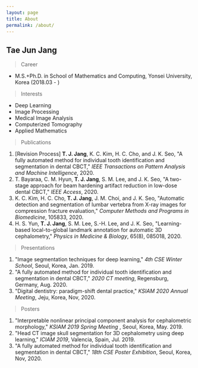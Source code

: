 ```yaml
---
layout: page
title: About
permalink: /about/
---
```


## Tae Jun Jang
> Career
- M.S.+Ph.D. in School of Mathematics and Computing, Yonsei University, Korea (2018.03 - )


> Interests
- Deep Learning
- Image Processing
- Medical Image Analysis
- Computerized Tomography
- Applied Mathematics


> Publications
<ol>
<li>[Revision Process] <strong>T. J. Jang</strong>, K. C. Kim, H. C. Cho, and J. K. Seo, "A fully automated method for individual tooth identification and segmentation in dental CBCT," <em>IEEE Transactions on Pattern Analysis and Machine Intelligence</em>, 2020.</li>
<li>T. Bayaraa, C. M. Hyun, <strong>T. J. Jang</strong>, S. M. Lee, and J. K. Seo, "A two-stage approach for beam hardening artifact reduction in low-dose dental CBCT," <em>IEEE Access</em>, 2020.</li>
<li> K. C. Kim, H. C. Cho, <strong>T. J. Jang</strong>, J. M. Choi, and J. K. Seo, "Automatic detection and segmentation of lumbar vertebra from X-ray images for compression fracture evaluation," <em>Computer Methods and Programs in Biomedicine</em>, 105833, 2020. </li>
<li> H. S. Yun, <strong>T. J. Jang</strong>, S. M. Lee, S.-H. Lee, and J. K. Seo, "Learning-based local-to-global landmark annotation for automatic 3D cephalometry," <em>Physics in Medicine & Biology</em>, 65(8), 085018, 2020. </li>

</ol>


> Presentations
<ol>
<li> "Image segmentation techniques for deep learning," <em>4th CSE Winter School</em>, Seoul, Korea, Jan. 2019. </li>
<li> "A fully automated method for individual tooth identification and segmentation in dental CBCT," <em>2020 CT meeting</em>, Regensburg, Germany, Aug. 2020. </li>
<li> "Digital dentistry: paradigm-shift dental practice," <em>KSIAM 2020 Annual Meeting</em>, Jeju, Korea, Nov, 2020. </li>
</ol>

> Posters
<ol>
<li> "Interpretable nonlinear principal component analysis for cephalometric morphology," <em>KSIAM 2019 Spring Meeting </em>, Seoul, Korea, May. 2019. </li>
<li> "Head CT image skull segmentation for 3D cephalometry using deep learning," <em>ICIAM 2019</em>, Valencia, Spain, Jul. 2019. </li>
<li> "A fully automated method for individual tooth identification and segmentation in dental CBCT," <em>18th CSE Poster Exhibition</em>, Seoul, Korea, Nov, 2020. </li>
</ol>


<!--
### Screenshots
#### Page
![alt text](/public/img/screenshot-1.png)
#### Articles
![alt text](/public/img/screenshot-2.png)
#### Page - Mobile
![alt text](/public/img/screenshot-m1.png)
#### Page - Articles
![alt text](/public/img/screenshot-m2.png)
--!>
